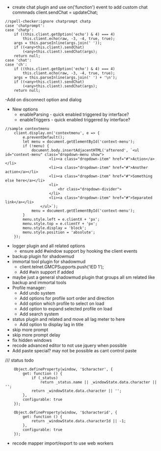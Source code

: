  - create chat plugin and use on('function') event to add custom chat commnads
             client.sendChat = updateChat;
```
//spell-checker:ignore chatprompt chatp
case 'chatprompt':
case 'chatp':
    if ((this.client.getOption('echo') & 4) === 4)
        this.client.echo(raw, -3, -4, true, true);
    args = this.parseInline(args.join(' '));
    if ((<any>this.client).sendChat)
        (<any>this.client).sendChat(args);
    return null;
case 'chat':
case 'ch':
    if ((this.client.getOption('echo') & 4) === 4)
        this.client.echo(raw, -3, -4, true, true);
    args = this.parseInline(args.join(' ') + '\n');
    if ((<any>this.client).sendChat)
        (<any>this.client).sendChat(args);
    return null;
```
-Add on disconnect option and dialog

- New options
    - enableParsing - quick enabled triggered by interface?
    - enableTriggers - quick enabled triggered by interface?

```
//sample contextmenu
    client.display.on('contextmenu', e => {
        e.preventDefault();
        let menu = document.getElementById('context-menu');
        if (!menu) {
            document.body.insertAdjacentHTML('afterend', `<ul id="context-menu" class="dropdown-menu show">
                    <li><a class="dropdown-item" href="#">Action</a></li>
                    <li><a class="dropdown-item" href="#">Another action</a></li>
                    <li><a class="dropdown-item" href="#">Something else here</a></li>
                    <li>
                        <hr class="dropdown-divider">
                    </li>
                    <li><a class="dropdown-item" href="#">Separated link</a></li>
                </ul>`);
            menu = document.getElementById('context-menu');
        }
        menu.style.left = e.clientX + 'px';
        menu.style.top = e.clientY + 'px';
        menu.style.display = 'block';
        menu.style.position = 'absolute';
    });
```

- logger plugin and all related options
    - ensure add #window support by hooking the client events
- backup plugin for shadowmud
- immortal tool plugin for shadowmud            
    - client.telnet.GMCPSupports.push('IED 1');
    - Add #win support if added
- maybe just a general shadowmud plugin that groups all sm related like backup and immortal tools
- Profile manager:
    - Add undo system
    - Add options for profile sort order and direction
    - Add option which profile to select on load
    - Add option to expand selected profile on load
    - Add search system
- status plugin and related and move all lag meter to here
    - Add option to display lag in title
- skip more prompt
- skip more prompt delay
- fix hidden windows
- recode advanced editor to not use jquery when possible
- Add paste special? may not be possible as cant control paste

/// status todo
```
    Object.defineProperty(window, '$character', {
        get: function () {
            if (_status)
                return _status.name || _windowState.data.character || '';
            return _windowState.data.character || '';
        },
        configurable: true
    });

    Object.defineProperty(window, '$characterid', {
        get: function () {
            return _windowState.data.characterId || -1;
        },
        configurable: true
    });    
```

- recode mapper import/export to use web workers